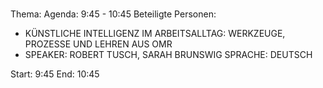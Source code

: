 # 
Thema: 
Agenda: 9:45 - 10:45
Beteiligte Personen:
- KÜNSTLICHE INTELLIGENZ IM ARBEITSALLTAG: WERKZEUGE, PROZESSE UND LEHREN AUS OMR
- SPEAKER: ROBERT TUSCH, SARAH BRUNSWIG SPRACHE: DEUTSCH

Start: 9:45
End: 10:45
